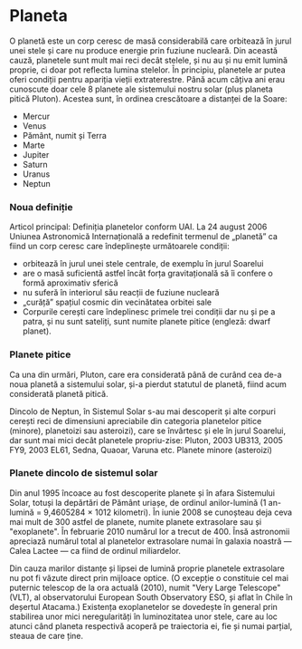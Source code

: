 # Planeta

O planetă este un corp ceresc de masă considerabilă care orbitează în jurul unei stele și care nu produce energie prin fuziune nucleară. Din această cauză, planetele sunt mult mai reci decât stelele, și nu au și nu emit lumină proprie, ci doar pot reflecta lumina stelelor. În principiu, planetele ar putea oferi condiții pentru apariția vieții extraterestre. Până acum câțiva ani erau cunoscute doar cele 8 planete ale sistemului nostru solar (plus planeta pitică Pluton). Acestea sunt, în ordinea crescătoare a distanței de la Soare:

* Mercur
* Venus
* Pământ, numit și Terra
* Marte
* Jupiter
* Saturn
* Uranus
* Neptun

### Noua definiție 

Articol principal: Definiția planetelor conform UAI.
La 24 august 2006 Uniunea Astronomică Internațională a redefinit termenul de „planetă” ca fiind un corp ceresc care îndeplinește următoarele condiții:

* orbitează în jurul unei stele centrale, de exemplu în jurul Soarelui
* are o masă suficientă astfel încât forța gravitațională să îi confere o formă aproximativ sferică
* nu suferă în interiorul său reacții de fuziune nucleară
* „curăță” spațiul cosmic din vecinătatea orbitei sale
* Corpurile cerești care îndeplinesc primele trei condiții dar nu și pe a patra, și nu sunt sateliți, sunt numite planete pitice (engleză: dwarf planet).

### Planete pitice 

Ca una din urmări, Pluton, care era considerată până de curând cea de-a noua planetă a sistemului solar, și-a pierdut statutul de planetă, fiind acum considerată planetă pitică.

Dincolo de Neptun, în Sistemul Solar s-au mai descoperit și alte corpuri cerești reci de dimensiuni apreciabile din categoria planetelor pitice (minore), planetoizi sau asteroizi), care se învârtesc și ele în jurul Soarelui, dar sunt mai mici decât planetele propriu-zise: Pluton, 2003 UB313, 2005 FY9, 2003 EL61, Sedna, Quaoar, Varuna etc.
Planete minore (asteroizi) 

### Planete dincolo de sistemul solar 

Din anul 1995 încoace au fost descoperite planete și în afara Sistemului Solar, totuși la depărtări de Pământ uriașe, de ordinul anilor-lumină (1 an-lumină = 9,4605284 × 1012 kilometri). În iunie 2008 se cunoșteau deja ceva mai mult de 300 astfel de planete, numite planete extrasolare sau și "exoplanete". În februarie 2010 numărul lor a trecut de 400. Însă astronomii apreciază numărul total al planetelor extrasolare numai în galaxia noastră — Calea Lactee — ca fiind de ordinul miliardelor.

Din cauza marilor distanțe și lipsei de lumină proprie planetele extrasolare nu pot fi văzute direct prin mijloace optice. (O excepție o constituie cel mai puternic telescop de la ora actuală (2010), numit "Very Large Telescope" (VLT), al observatorului European South Observatory ESO, și aflat în Chile în deșertul Atacama.) Existența exoplanetelor se dovedește în general prin stabilirea unor mici neregularități în luminozitatea unor stele, care au loc atunci când planeta respectivă acoperă pe traiectoria ei, fie și numai parțial, steaua de care ține.